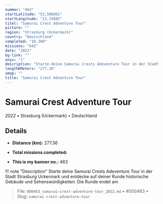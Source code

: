 ```yaml
---
nummer: "463"
startLatitude: "53,506861"
startLongitude: "13,74885"
titel: "Samurai Crest Adventure Tour"
picture: ""
region: "Strasburg (Uckermark)"
country: "Deutschland"
completed: "10.200"
missions: "642"
date: "2022"
bg-link: ""
onyx: "1"
description: "Starte deine Samurai Crests Adeventure Tour in der Stadt Strasburg Uckermark und entdecke auf deiner Runde historische Gebäude und Sehenswürdigkeiten. Die Runde endet am"
lengthKMeters: "277,36"
umap: ""
title: "Samurai Crest Adventure Tour"
---
```

# Samurai Crest Adventure Tour

*2022* • Strasburg (Uckermark) • Deutschland



## Details
- **Distance (km):** 277.36

- **Total missions completed:** 
- **This is my banner no.:** 463


!!! note "Description"
    Starte deine Samurai Crests Adeventure Tour in der Stadt Strasburg Uckermark und entdecke auf deiner Runde historische Gebäude und Sehenswürdigkeiten. Die Runde endet am




> File: `000463_samurai-crest-adventure-tour_2022.md` • #000463 • Slug: `samurai-crest-adventure-tour`
